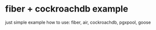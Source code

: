 
# fiber + cockroachdb example

just simple example how to use: fiber, air, cockroachdb, pgxpool, goose